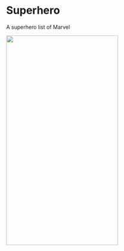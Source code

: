 # Superhero

A superhero list of Marvel

<img src="assets/gif/superhero.gif" width="300" height="560"/>
